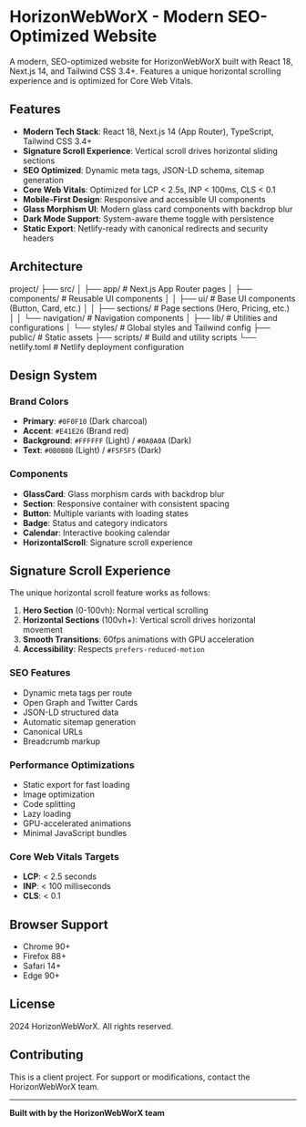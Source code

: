 # HorizonWebWorX - Modern SEO-Optimized Website

A modern, SEO-optimized website for HorizonWebWorX built with React 18, Next.js 14, and Tailwind CSS 3.4+. Features a unique horizontal scrolling experience and is optimized for Core Web Vitals.

##  Features

- **Modern Tech Stack**: React 18, Next.js 14 (App Router), TypeScript, Tailwind CSS 3.4+
- **Signature Scroll Experience**: Vertical scroll drives horizontal sliding sections
- **SEO Optimized**: Dynamic meta tags, JSON-LD schema, sitemap generation
- **Core Web Vitals**: Optimized for LCP < 2.5s, INP < 100ms, CLS < 0.1
- **Mobile-First Design**: Responsive and accessible UI components
- **Glass Morphism UI**: Modern glass card components with backdrop blur
- **Dark Mode Support**: System-aware theme toggle with persistence
- **Static Export**: Netlify-ready with canonical redirects and security headers

##  Architecture

project/
├── src/
│   ├── app/                 # Next.js App Router pages
│   ├── components/          # Reusable UI components
│   │   ├── ui/             # Base UI components (Button, Card, etc.)
│   │   ├── sections/       # Page sections (Hero, Pricing, etc.)
│   │   └── navigation/     # Navigation components
│   ├── lib/                # Utilities and configurations
│   └── styles/             # Global styles and Tailwind config
├── public/                 # Static assets
├── scripts/                # Build and utility scripts
└── netlify.toml           # Netlify deployment configuration

##  Design System

### Brand Colors
- **Primary**: `#0F0F10` (Dark charcoal)
- **Accent**: `#E41E26` (Brand red)
- **Background**: `#FFFFFF` (Light) / `#0A0A0A` (Dark)
- **Text**: `#0B0B0B` (Light) / `#F5F5F5` (Dark)

### Components
- **GlassCard**: Glass morphism cards with backdrop blur
- **Section**: Responsive container with consistent spacing
- **Button**: Multiple variants with loading states
- **Badge**: Status and category indicators
- **Calendar**: Interactive booking calendar
- **HorizontalScroll**: Signature scroll experience

##  Signature Scroll Experience
The unique horizontal scroll feature works as follows:

1. **Hero Section** (0-100vh): Normal vertical scrolling
2. **Horizontal Sections** (100vh+): Vertical scroll drives horizontal movement
3. **Smooth Transitions**: 60fps animations with GPU acceleration
4. **Accessibility**: Respects `prefers-reduced-motion`

### SEO Features
- Dynamic meta tags per route
- Open Graph and Twitter Cards
- JSON-LD structured data
- Automatic sitemap generation
- Canonical URLs
- Breadcrumb markup

### Performance Optimizations
- Static export for fast loading
- Image optimization
- Code splitting
- Lazy loading
- GPU-accelerated animations
- Minimal JavaScript bundles

### Core Web Vitals Targets
- **LCP**: < 2.5 seconds
- **INP**: < 100 milliseconds  
- **CLS**: < 0.1

##  Browser Support

- Chrome 90+
- Firefox 88+
- Safari 14+
- Edge 90+

##  License

  2024 HorizonWebWorX. All rights reserved.

##  Contributing

This is a client project. For support or modifications, contact the HorizonWebWorX team.

---

**Built with  by the HorizonWebWorX team**

